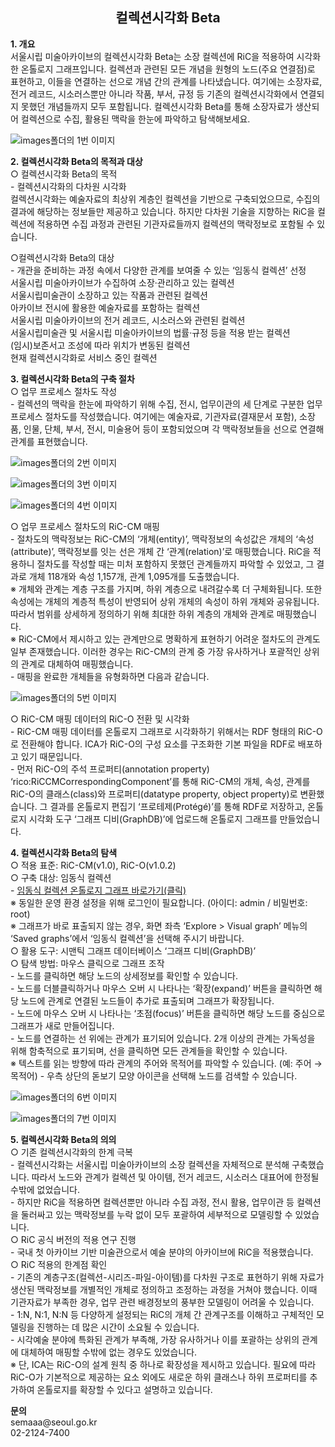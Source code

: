 <h2 align="center"><b>컬렉션시각화 Beta</b></h2>

<p><b>1. 개요</b><br>
서울시립 미술아카이브의 컬렉션시각화 Beta는 소장 컬렉션에 RiC을 적용하여 시각화한 온톨로지 그래프입니다. 컬렉션과 관련된 모든 개념을 원형의 노드(주요 연결점)로 표현하고, 이들을 연결하는 선으로 개념 간의 관계를 나타냈습니다. 여기에는 소장자료, 전거 레코드, 시소러스뿐만 아니라 작품, 부서, 규정 등 기존의 컬렉션시각화에서 연결되지 못했던 개념들까지 모두 포함됩니다. 컬렉션시각화 Beta를 통해 소장자료가 생산되어 컬렉션으로 수집, 활용된 맥락을 한눈에 파악하고 탐색해보세요.
</p>

![images폴더의 1번 이미지](images/image1.jpg)

<p><b>2. 컬렉션시각화 Beta의 목적과 대상</b><br>
○ 컬렉션시각화 Beta의 목적<br>
- 컬렉션시각화의 다차원 시각화<br>
컬렉션시각화는 예술자료의 최상위 계층인 컬렉션을 기반으로 구축되었으므로, 수집의 결과에 해당하는 정보들만 제공하고 있습니다. 하지만 다차원 기술을 지향하는 RiC을 컬렉션에 적용하면 수집 과정과 관련된 기관자료들까지 컬렉션의 맥락정보로 포함될 수 있습니다.</p>
○컬렉션시각화 Beta의 대상<br>
- 개관을 준비하는 과정 속에서 다양한 관계를 보여줄 수 있는 ‘임동식 컬렉션’ 선정<br>
서울시립 미술아카이브가 수집하여 소장·관리하고 있는 컬렉션<br>
서울시립미술관이 소장하고 있는 작품과 관련된 컬렉션<br>
아카이브 전시에 활용한 예술자료를 포함하는 컬렉션<br>
서울시립 미술아카이브의 전거 레코드, 시소러스와 관련된 컬렉션<br>
서울시립미술관 및 서울시립 미술아카이브의 법률·규정 등을 적용 받는 컬렉션<br>
(임시)보존서고 조성에 따라 위치가 변동된 컬렉션<br>
현재 컬렉션시각화로 서비스 중인 컬렉션</p>

<p><b>3. 컬렉션시각화 Beta의 구축 절차</b><br>
○ 업무 프로세스 절차도 작성<br>
- 컬렉션의 맥락을 한눈에 파악하기 위해 수집, 전시, 업무이관의 세 단계로 구분한 업무 프로세스 절차도를 작성했습니다. 여기에는 예술자료, 기관자료(결재문서 포함), 소장품, 인물, 단체, 부서, 전시, 미술용어 등이 포함되었으며 각 맥락정보들을 선으로 연결해 관계를 표현했습니다.</p>

![images폴더의 2번 이미지](images/image2.jpg)

![images폴더의 3번 이미지](images/image3.jpg)

![images폴더의 4번 이미지](images/image4.jpg)

<p>○ 업무 프로세스 절차도의 RiC-CM 매핑<br>
- 절차도의 맥락정보는 RiC-CM의 ‘개체(entity)’, 맥락정보의 속성값은 개체의 ‘속성(attribute)’, 맥락정보를 잇는 선은 개체 간 ‘관계(relation)’로 매핑했습니다. RiC을 적용하니 절차도를 작성할 때는 미처 포함하지 못했던 관계들까지 파악할 수 있었고, 그 결과로 개체 118개와 속성 1,157개, 관계 1,095개를 도출했습니다.<br>
※ 개체와 관계는 계층 구조를 가지며, 하위 계층으로 내려갈수록 더 구체화됩니다. 또한 속성에는 개체의 계층적 특성이 반영되어 상위 개체의 속성이 하위 개체와 공유됩니다. 따라서 범위를 상세하게 정의하기 위해 최대한 하위 계층의 개체와 관계로 매핑했습니다.<br>
※ RiC-CM에서 제시하고 있는 관계만으로 명확하게 표현하기 어려운 절차도의 관계도 일부 존재했습니다. 이러한 경우는 RiC-CM의 관계 중 가장 유사하거나 포괄적인 상위의 관계로 대체하여 매핑했습니다.<br>
- 매핑을 완료한 개체들을 유형화하면 다음과 같습니다.<br></p>

![images폴더의 5번 이미지](images/image5.jpg)

<p>○ RiC-CM 매핑 데이터의 RiC-O 전환 및 시각화<br>
- RiC-CM 매핑 데이터를 온톨로지 그래프로 시각화하기 위해서는 RDF 형태의 RiC-O로 전환해야 합니다. ICA가 RiC-O의 구성 요소를 구조화한 기본 파일을 RDF로 배포하고 있기 때문입니다.<br>
- 먼저 RiC-O의 주석 프로퍼티(annotation property) ‘rico:RiCCMCorrespondingComponent’를 통해 RiC-CM의 개체, 속성, 관계를 RiC-O의 클래스(class)와 프로퍼티(datatype property, object property)로 변환했습니다. 그 결과를 온톨로지 편집기 ‘프로테제(Protégé)’를 통해 RDF로 저장하고, 온톨로지 시각화 도구 ‘그래프 디비(GraphDB)’에 업로드해 온톨로지 그래프를 만들었습니다.</p>

<p><b>4. 컬렉션시각화 Beta의 탐색</b><br>
○ 적용 표준: RiC-CM(v1.0), RiC-O(v1.0.2)<br>
○ 구축 대상: 임동식 컬렉션<br>
- <a href="http://121.131.4.200:7200/graphs-visualizations?saved=56d7f8cce17747e3bb841f2339af056a">임동식 컬렉션 온톨로지 그래프 바로가기(클릭)</a><br>
※ 동일한 운영 환경 설정을 위해 로그인이 필요합니다. (아이디: admin / 비밀번호: root)<br>
※ 그래프가 바로 표출되지 않는 경우, 화면 좌측 ‘Explore > Visual graph’ 메뉴의 ‘Saved graphs’에서 ‘임동식 컬렉션’을 선택해 주시기 바랍니다.<br>
○ 활용 도구: 시맨틱 그래프 데이터베이스 ‘그래프 디비(GraphDB)’<br>
○ 탐색 방법: 마우스 클릭으로 그래프 조작<br>
- 노드를 클릭하면 해당 노드의 상세정보를 확인할 수 있습니다. <br>
- 노드를 더블클릭하거나 마우스 오버 시 나타나는 ‘확장(expand)’ 버튼을 클릭하면 해당 노드에 관계로 연결된 노드들이 추가로 표출되며 그래프가 확장됩니다. <br>
- 노드에 마우스 오버 시 나타나는 ‘초점(focus)’ 버튼을 클릭하면 해당 노드를 중심으로 그래프가 새로 만들어집니다.<br>
- 노드를 연결하는 선 위에는 관계가 표기되어 있습니다. 2개 이상의 관계는 가독성을 위해 함축적으로 표기되며, 선을 클릭하면 모든 관계들을 확인할 수 있습니다.<br>
※ 텍스트를 읽는 방향에 따라 관계의 주어와 목적어를 파악할 수 있습니다. (예: 주어 → 목적어)
- 우측 상단의 돋보기 모양 아이콘을 선택해 노드를 검색할 수 있습니다.</p>

![images폴더의 6번 이미지](images/image6.jpg)

![images폴더의 7번 이미지](images/image7.jpg)

<p><b>5. 컬렉션시각화 Beta의 의의</b><br>
○ 기존 컬렉션시각화의 한계 극복<br>
- 컬렉션시각화는 서울시립 미술아카이브의 소장 컬렉션을 자체적으로 분석해 구축했습니다. 따라서 노드와 관계가 컬렉션 및 아이템, 전거 레코드, 시소러스 대표어에 한정될 수밖에 없었습니다.<br>
- 하지만 RiC을 적용하면 컬렉션뿐만 아니라 수집 과정, 전시 활용, 업무이관 등 컬렉션을 둘러싸고 있는 맥락정보를 누락 없이 모두 포괄하여 세부적으로 모델링할 수 있었습니다.<br>
○ RiC 공식 버전의 적용 연구 진행<br>
- 국내 첫 아카이브 기반 미술관으로서 예술 분야의 아카이브에 RiC을 적용했습니다.<br>
○ RiC 적용의 한계점 확인<br>
- 기존의 계층구조(컬렉션-시리즈-파일-아이템)를 다차원 구조로 표현하기 위해 자료가 생산된 맥락정보를 개별적인 개체로 정의하고 조정하는 과정을 거쳐야 했습니다. 이때 기관자료가 부족한 경우, 업무 관련 배경정보의 풍부한 모델링이 어려울 수 있습니다.<br>
- 1:N, N:1, N:N 등 다양하게 설정되는 RiC의 개체 간 관계구조를 이해하고 구체적인 모델링을 진행하는 데 많은 시간이 소요될 수 있습니다.<br>
- 시각예술 분야에 특화된 관계가 부족해, 가장 유사하거나 이를 포괄하는 상위의 관계에 대체하여 매핑할 수밖에 없는 경우도 있었습니다.<br>
※ 단, ICA는 RiC-O의 설계 원칙 중 하나로 확장성을 제시하고 있습니다. 필요에 따라 RiC-O가 기본적으로 제공하는 요소 외에도 새로운 하위 클래스나 하위 프로퍼티를 추가하여 온톨로지를 확장할 수 있다고 설명하고 있습니다.</p>

<p><b>문의</b><br>
semaaa@seoul.go.kr<br>
02-2124-7400
